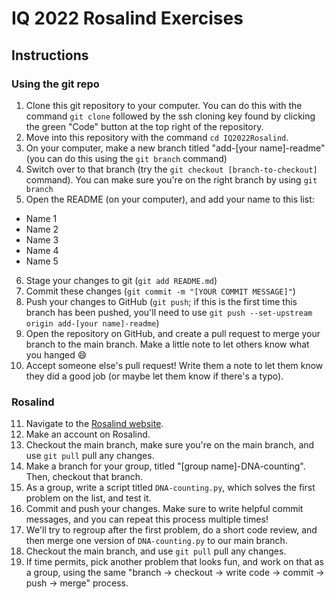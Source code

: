 # IQ 2022 Rosalind Exercises

## Instructions
### Using the git repo

1. Clone this git repository to your computer. You can do this with the command `git clone` followed by the ssh cloning key found by clicking the green "Code" button at the top right of the repository.
2. Move into this repository with the command `cd IQ2022Rosalind`.
3. On your computer, make a new branch titled "add-[your name]-readme" (you can do this using the `git branch` command)
4. Switch over to that branch (try the `git checkout [branch-to-checkout]` command). You can make sure you're on the right branch by using `git branch`
5. Open the README (on your computer), and add your name to this list:
  - Name 1
  - Name 2
  - Name 3
  - Name 4
  - Name 5  


6. Stage your changes to git (`git add README.md`)
7. Commit these changes (`git commit -m "[YOUR COMMIT MESSAGE]"`)
8. Push your changes to GitHub (`git push`; if this is the first time this branch has been pushed, you'll need to use `git push --set-upstream origin add-[your name]-readme`)
9. Open the repository on GitHub, and create a pull request to merge your branch to the main branch. Make a little note to let others know what you hanged :smile:
10. Accept someone else's pull request! Write them a note to let them know they did a good job (or maybe let them know if there's a typo).


### Rosalind
11. Navigate to the [Rosalind website](https://rosalind.info/problems/list-view/).
12. Make an account on Rosalind. 
13. Checkout the main branch, make sure you're on the main branch, and use `git pull` pull any changes.
14. Make a branch for your group, titled "[group name]-DNA-counting". Then, checkout that branch.
15. As a group, write a script titled `DNA-counting.py`, which solves the first problem on the list, and test it. 
16. Commit and push your changes. Make sure to write helpful commit messages, and you can repeat this process multiple times!
17. We'll try to regroup after the first problem, do a short code review, and then merge one version of `DNA-counting.py` to our main branch. 
18. Checkout the main branch, and use `git pull` pull any changes.
19. If time permits, pick another problem that looks fun, and work on that as a group, using the same "branch -> checkout -> write code -> commit -> push -> merge" process.
